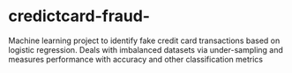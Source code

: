 # credictcard-fraud-
 Machine learning project to identify fake credit card transactions based on logistic regression. Deals with imbalanced datasets via under-sampling and measures performance with accuracy and other classification metrics
